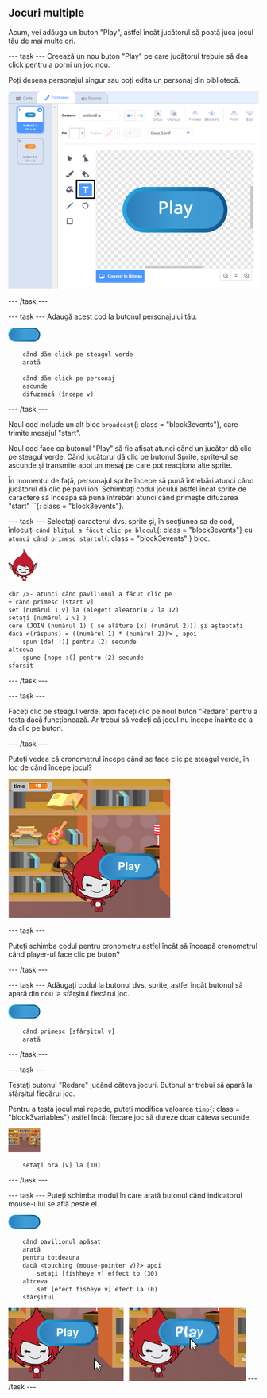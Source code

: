 ## Jocuri multiple

Acum, vei adăuga un buton "Play", astfel încât jucătorul să poată juca jocul tău de mai multe ori.

\--- task \--- Creează un nou buton "Play" pe care jucătorul trebuie să dea click pentru a porni un joc nou.

Poți desena personajul singur sau poți edita un personaj din bibliotecă.

![Imagine a butonului de redare](images/brain-play.png)

\--- /task \---

\--- task \--- Adaugă acest cod la butonul personajului tău:

![Button sprite](images/button-sprite.png)

```blocks3
    când dăm click pe steagul verde
    arată

    când dăm click pe personaj 
    ascunde
    difuzează (începe v)
```

\--- /task \---

Noul cod include un alt bloc `broadcast`{: class = "block3events"}, care trimite mesajul "start".

Noul cod face ca butonul "Play" să fie afișat atunci când un jucător dă clic pe steagul verde. Când jucătorul dă clic pe butonul Sprite, sprite-ul se ascunde și transmite apoi un mesaj pe care pot reacționa alte sprite.

În momentul de față, personajul sprite începe să pună întrebări atunci când jucătorul dă clic pe pavilion. Schimbați codul jocului astfel încât sprite de caractere să înceapă să pună întrebări atunci când primește difuzarea "start" ``{: class = "block3events"}.

\--- task \--- Selectați caracterul dvs. sprite și, în secțiunea sa de cod, înlocuiți `când blițul a făcut clic pe blocul`{: class = "block3events"} cu `atunci când primesc startul`{: class = "block3events" } bloc.

![Sprite de caractere](images/giga-sprite.png)

```blocks3
<br />- atunci când pavilionul a făcut clic pe
+ când primesc [start v]
set [numărul 1 v] la (alegeți aleatoriu 2 la 12)
setați [numărul 2 v] )
cere (JOIN (numărul 1) ( se alăture [x] (numărul 2))) și așteptați
dacă <(răspuns) = ((numărul 1) * (numărul 2))> , apoi
    spun [da! :)] pentru (2) secunde
altceva
    spune [nope :(] pentru (2) secunde
sfarsit
```

\--- /task \---

\--- task \---

Faceți clic pe steagul verde, apoi faceți clic pe noul buton "Redare" pentru a testa dacă funcționează. Ar trebui să vedeți că jocul nu începe înainte de a da clic pe buton.

\--- /task \---

Puteți vedea că cronometrul începe când se face clic pe steagul verde, în loc de când începe jocul?

![Timerul a început](images/brain-timer-bug.png)

\--- task \---

Puteți schimba codul pentru cronometru astfel încât să înceapă cronometrul când player-ul face clic pe buton?

\--- /task \---

\--- task \--- Adăugați codul la butonul dvs. sprite, astfel încât butonul să apară din nou la sfârșitul fiecărui joc.

![Button sprite](images/button-sprite.png)

```blocks3
    când primesc [sfârșitul v]
    arată
```

\--- /task \---

\--- task \---

Testați butonul "Redare" jucând câteva jocuri. Butonul ar trebui să apară la sfârșitul fiecărui joc.

Pentru a testa jocul mai repede, puteți modifica valoarea `timp`{: class = "block3variables"} astfel încât fiecare joc să dureze doar câteva secunde.

![Etapă](images/stage-sprite.png)

```blocks3
    setați ora [v] la [10]
```

\--- /task \---

\--- task \--- Puteți schimba modul în care arată butonul când indicatorul mouse-ului se află peste el.

![Buton](images/button-sprite.png)

```blocks3
    când pavilionul apăsat
    arată
    pentru totdeauna
    dacă <touching (mouse-pointer v)?> apoi
        setați [fishheye v] effect to (30)
    altceva
        set [efect fisheye v] efect la (0)
    sfârșitul

```

![captură de ecran](images/brain-fisheye.png) \--- /task \---
